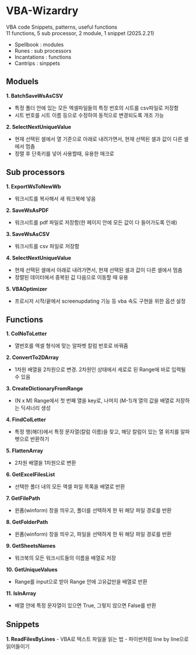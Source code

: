 # VBA-Wizardry
VBA code Snippets, patterns, useful functions <br>
11 functions, 5 sub processor, 2 module, 1 snippet (2025.2.21)

- Spellbook : modules
- Runes : sub processors
- Incantations : functions
- Cantrips : sinppets

## Moduels
**1. BatchSaveWsAsCSV**
  - 특정 폴더 안에 있는 모든 엑셀파일들의 특정 번호의 시트를 csv파일로 저장함
  - 시트 번호를 시트 이름 등으로 수정하여 동적으로 변경되도록 개조 가능

**2. SelectNextUniqueValue**
  - 현재 선택된 셀에서 열 기준으로 아래로 내려가면서, 현재 선택된 셀과 값이 다른 셀에서 멈춤
  - 정렬 후 단축키를 넣어 사용할때, 유용한 매크로

## Sub processors

**1. ExportWsToNewWb**
  - 워크시트를 복사해서 새 워크북에 넣음

**2. SaveWsAsPDF**
  - 워크시트를 pdf 파일로 저장함(한 페이지 안에 모든 값이 다 들어가도록 인쇄)

**3. SaveWsAsCSV**
  - 워크시트를 csv 파일로 저장함

**4. SelectNextUniqueValue**
  - 현재 선택된 셀에서 아래로 내려가면서, 현재 선택된 셀과 값이 다른 셀에서 멈춤
  - 정렬된 데이터에서 중복된 값 다음으로 이동할 때 유용

**5. VBAOptimizer**
   - 프로시저 시작/끝에서 screenupdating 기능 등 vba 속도 구현을 위한 옵션 설정
  
## Functions

**1. ColNoToLetter**
  - 열번호를 엑셀 형식에 맞는 알파벳 칼럼 번호로 바꿔줌 

**2. ConvertTo2DArray**
  - 1차원 배열을 2차원으로 변경. 2차원인 상태에서 세로로 된 Range에 바로 입력될 수 있음

**3. CreateDictionaryFromRange**
  - (N x M) Range에서 첫 번째 열을 key로, 나머지 (M-1)개 열의 값을 배열로 저장하는 딕셔너리 생성

**4. FindColLetter**
   - 특정 행(해더)에서 특정 문자열(칼럼 이름)을 찾고, 해당 칼럼이 있는 열 위치를 알파벳으로 반환하기

**5. FlattenArray**
   - 2차원 배열을 1차원으로 변환

**6. GetExcelFilesList**
  - 선택한 폴더 내의 모든 엑셀 파일 목록을 배열로 반환

**7. GetFilePath**
   - 윈폼(winform) 창을 띄우고, 폴더를 선택하게 한 뒤 해당 파일 경로를 반환

**8. GetFolderPath**
   - 윈폼(winform) 창을 띄우고, 파일을 선택하게 한 뒤 해당 파일 경로를 반환

**9. GetSheetsNames**
  - 워크북의 모든 워크시트들의 이름을 배열로 저장

**10. GetUniqueValues**
  - Range를 input으로 받아 Range 안에 고유값만을 배열로 반환

**11. IsInArray**
   - 배열 안에 특정 문자열이 있으면 True, 그렇지 않으면 False를 반환

## Snippets

**1. ReadFilesByLines**
    - VBA로 텍스트 파일을 읽는 법
    - 파이썬처럼 line by line으로 읽어들이기

